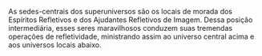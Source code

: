 ﻿As sedes-centrais dos superuniversos são os locais de morada dos Espíritos Refletivos e dos Ajudantes Refletivos de Imagem. Dessa posição intermediária, esses seres maravilhosos conduzem suas tremendas operações de refletividade, ministrando assim ao universo central acima e aos universos locais abaixo.